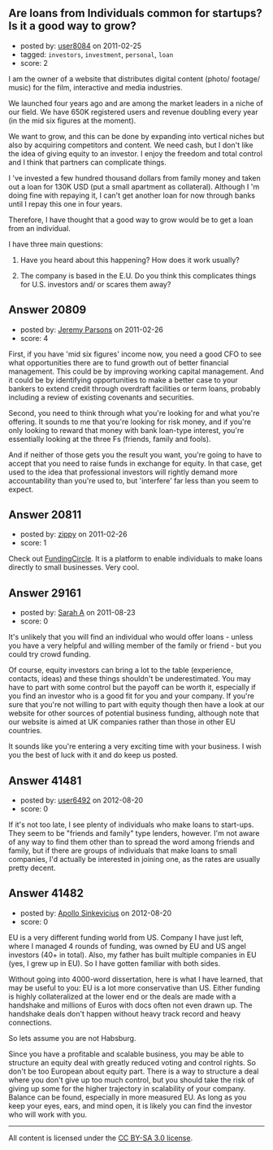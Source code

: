 ## Are loans from Individuals common for startups? Is it a good way to grow?

- posted by: [user8084](https://stackexchange.com/users/-1/8084-user8084) on 2011-02-25
- tagged: `investors`, `investment`, `personal`, `loan`
- score: 2

I am the owner of a website that distributes digital content (photo/ footage/ music) for the film, interactive and media industries.

We launched four years ago and are among the market leaders in a niche of our field.
We have 650K registered users and revenue doubling every year (in the mid six figures at the moment).

We want to grow, and this can be done by expanding into vertical niches but also by acquiring competitors and content. We need cash, but I don't like the idea of giving equity to an investor. I enjoy the freedom and total control and I think that partners can complicate things.

I 've invested a few hundred thousand dollars from family money and taken out a loan for 130K USD (put a small apartment as collateral). Although I 'm doing fine with repaying it, I can't get another loan for now through banks until I repay this one in four years.

Therefore, I have thought that a good way to grow would be to get a loan from an individual.

I have three main questions:

1) Have you heard about this happening? How does it work usually?

2) The company is based in the E.U. 
Do you think this complicates things for U.S. investors and/ or scares them away?






## Answer 20809

- posted by: [Jeremy Parsons](https://stackexchange.com/users/-1/4291-jeremy-parsons) on 2011-02-26
- score: 4

First, if you have 'mid six figures' income now, you need a good CFO to see what opportunities there are to fund growth out of better financial management. This could be by improving working capital management. And it could be by identifying opportunities to make a better case to your bankers to extend credit through overdraft facilities or term loans, probably including a review of existing covenants and securities.

Second, you need to think through what you're looking for and what you're offering. It sounds to me that you're looking for risk money, and if you're only looking to reward that money with bank loan-type interest, you're essentially looking at the three Fs (friends, family and fools). 

And if neither of those gets you the result you want, you're going to have to accept that you need to raise funds in exchange for equity. In that case, get used to the idea that professional investors will rightly demand more accountability than you're used to, but 'interfere' far less than you seem to expect.


## Answer 20811

- posted by: [zippy](https://stackexchange.com/users/-1/7781-zippy) on 2011-02-26
- score: 1

<p>Check out <a href="http://www.fundingcircle.com" rel="nofollow">FundingCircle</a>. It is a platform to enable individuals to make loans directly to small businesses. Very cool.</p>



## Answer 29161

- posted by: [Sarah A](https://stackexchange.com/users/-1/12909-sarah-a) on 2011-08-23
- score: 0

It's unlikely that you will find an individual who would offer loans - unless you have a very helpful and willing member of the family or friend - but you could try crowd funding. 

Of course, equity investors can bring a lot to the table (experience, contacts, ideas) and these things shouldn't be underestimated. You may have to part with some control but the payoff can be worth it, especially if you find an investor who is a good fit for you and your company. If you're sure that you're not willing to part with equity though then have a look at our website for other sources of potential business funding, although note that our website is aimed at UK companies rather than those in other EU countries.

It sounds like you're entering a very exciting time with your business.
I wish you the best of luck with it and do keep us posted.


## Answer 41481

- posted by: [user6492](https://stackexchange.com/users/-1/6492-user6492) on 2012-08-20
- score: 0

If it's not too late, I see plenty of individuals who make loans to start-ups.  They seem to be "friends and family" type lenders, however.  I'm not aware of any way to find them other than to spread the word among friends and family, but if there are groups of individuals that make loans to small companies, I'd actually be interested in joining one, as the rates are usually pretty decent.


## Answer 41482

- posted by: [Apollo Sinkevicius](https://stackexchange.com/users/-1/2119-apollo-sinkevicius) on 2012-08-20
- score: 0

EU is a very different funding world from US. Company I have just left, where I managed 4 rounds of funding, was owned by EU and US angel investors (40+ in total). Also, my father has built multiple companies in EU (yes, I grew up in EU). So I have gotten familiar with both sides.

Without going into 4000-word dissertation, here is what I have learned, that may be useful to you: EU is a lot more conservative than US. Either funding is highly collateralized at the lower end or the deals are made with a handshake and millions of Euros with docs often not even drawn up. The handshake deals don't happen without heavy track record and heavy connections. 

So lets assume you are not Habsburg. 

Since you have a profitable and scalable business, you may be able to structure an equity deal with greatly reduced voting and control rights. So don't be too European about equity part. There is a way to structure a deal where you don't give up too much control, but you should take the risk of giving up some for the higher trajectory in scalability of your company. Balance can be found, especially in more measured EU. As long as you keep your eyes, ears, and mind open, it is likely you can find the investor who will work with you.



---

All content is licensed under the [CC BY-SA 3.0 license](https://creativecommons.org/licenses/by-sa/3.0/).
